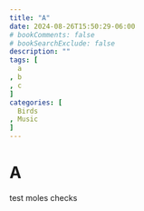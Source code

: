 ```yaml
---
title: "A"
date: 2024-08-26T15:50:29-06:00
# bookComments: false
# bookSearchExclude: false
description: ""
tags: [
  a
, b
, c
]
categories: [
  Birds
, Music
]
---
```


# A

test
moles
checks


